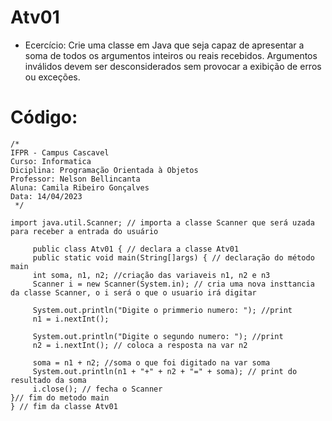 # Atv01
* Ecercício: Crie uma classe em Java que seja capaz de apresentar a soma de todos os argumentos inteiros ou reais recebidos. Argumentos 
inválidos devem ser desconsiderados sem provocar a exibição de erros ou exceções.

# Código:
    /*
    IFPR - Campus Cascavel
    Curso: Informatica
    Diciplina: Programação Orientada à Objetos
    Professor: Nelson Bellincanta
    Aluna: Camila Ribeiro Gonçalves
    Data: 14/04/2023
     */

    import java.util.Scanner; // importa a classe Scanner que será uzada para receber a entrada do usuário

         public class Atv01 { // declara a classe Atv01
         public static void main(String[]args) { // declaração do método main
         int soma, n1, n2; //criação das variaveis n1, n2 e n3
         Scanner i = new Scanner(System.in); // cria uma nova insttancia da classe Scanner, o i será o que o usuario irá digitar
    
         System.out.println("Digite o primmerio numero: "); //print
         n1 = i.nextInt();
    
         System.out.println("Digite o segundo numero: "); //print
         n2 = i.nextInt(); // coloca a resposta na var n2
    
         soma = n1 + n2; //soma o que foi digitado na var soma
         System.out.println(n1 + "+" + n2 + "=" + soma); // print do resultado da soma
         i.close(); // fecha o Scanner
    }// fim do metodo main
    } // fim da classe Atv01
